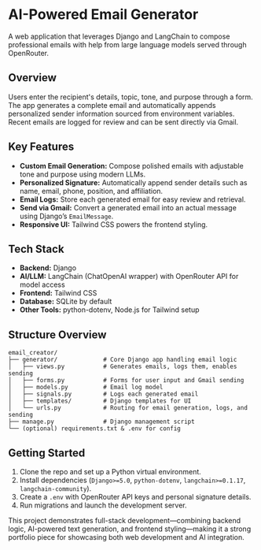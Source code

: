 # AI-Powered Email Generator

A web application that leverages Django and LangChain to compose professional emails with help from large language models served through OpenRouter.

## Overview

Users enter the recipient's details, topic, tone, and purpose through a form. The app generates a complete email and automatically appends personalized sender information sourced from environment variables. Recent emails are logged for review and can be sent directly via Gmail.

## Key Features

- **Custom Email Generation:** Compose polished emails with adjustable tone and purpose using modern LLMs.
- **Personalized Signature:** Automatically append sender details such as name, email, phone, position, and affiliation.
- **Email Logs:** Store each generated email for easy review and retrieval.
- **Send via Gmail:** Convert a generated email into an actual message using Django’s `EmailMessage`.
- **Responsive UI:** Tailwind CSS powers the frontend styling.

## Tech Stack

- **Backend:** Django
- **AI/LLM:** LangChain (ChatOpenAI wrapper) with OpenRouter API for model access
- **Frontend:** Tailwind CSS
- **Database:** SQLite by default
- **Other Tools:** python-dotenv, Node.js for Tailwind setup

## Structure Overview

```
email_creator/
├── generator/             # Core Django app handling email logic
│   ├── views.py           # Generates emails, logs them, enables sending
│   ├── forms.py           # Forms for user input and Gmail sending
│   ├── models.py          # Email log model
│   ├── signals.py         # Logs each generated email
│   ├── templates/         # Django templates for UI
│   └── urls.py            # Routing for email generation, logs, and sending
├── manage.py              # Django management script
└── (optional) requirements.txt & .env for config
```

## Getting Started

1. Clone the repo and set up a Python virtual environment.
2. Install dependencies (`Django>=5.0`, `python-dotenv`, `langchain>=0.1.17`, `langchain-community`).
3. Create a `.env` with OpenRouter API keys and personal signature details.
4. Run migrations and launch the development server.

This project demonstrates full-stack development—combining backend logic, AI-powered text generation, and frontend styling—making it a strong portfolio piece for showcasing both web development and AI integration.
